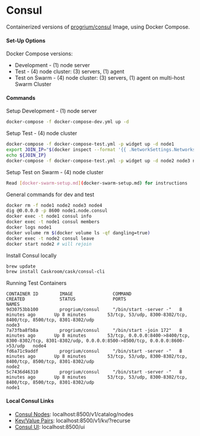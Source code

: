 # Consul

Containerized versions of [progrium/consul](https://hub.docker.com/r/progrium/consul/) Image, using Docker Compose.

#### Set-Up Options
Docker Compose versions:
* Development - (1) node server
* Test - (4) node cluster: (3) servers, (1) agent
* Test on Swarm - (4) node cluster: (3) servers, (1) agent on multi-host Swarm Cluster

#### Commands

Setup Development - (1) node server
```bash
docker-compose -f docker-compose-dev.yml up -d
```

Setup Test - (4) node cluster
```bash
docker-compose -f docker-compose-test.yml -p widget up -d node1
export JOIN_IP="$(docker inspect --format '{{ .NetworkSettings.Networks.widget_default.IPAddress }}' node1)"
echo ${JOIN_IP}
docker-compose -f docker-compose-test.yml -p widget up -d node2 node3 node4
```

Setup Test on Swarm - (4) node cluster
```bash
Read [docker-swarm-setup.md](docker-swarm-setup.md) for instructions
```

General commands for dev and test
```bash
docker rm -f node1 node2 node3 node4
dig @0.0.0.0 -p 8600 node1.node.consul
docker exec -t node1 consul info
docker exec -t node1 consul members
docker logs node1
docker volume rm $(docker volume ls -qf dangling=true)
docker exec -t node2 consul leave
docker start node2 # will rejoin

```
Install Consul locally
```bash
brew update
brew install Caskroom/cask/consul-cli
```

Running Test Containers
```text
CONTAINER ID        IMAGE               COMMAND                  CREATED             STATUS              PORTS                                                                                                        NAMES
9d30753bb100        progrium/consul     "/bin/start -server -"   8 minutes ago       Up 8 minutes        53/tcp, 53/udp, 8300-8302/tcp, 8400/tcp, 8500/tcp, 8301-8302/udp                                             node3
7a73fba8fb8a        progrium/consul     "/bin/start -join 172"   8 minutes ago       Up 8 minutes        53/tcp, 0.0.0.0:8400->8400/tcp, 8300-8302/tcp, 8301-8302/udp, 0.0.0.0:8500->8500/tcp, 0.0.0.0:8600->53/udp   node4
fd6a71c9addf        progrium/consul     "/bin/start -server -"   8 minutes ago       Up 8 minutes        53/tcp, 53/udp, 8300-8302/tcp, 8400/tcp, 8500/tcp, 8301-8302/udp                                             node2
5c7436d46310        progrium/consul     "/bin/start -server -"   8 minutes ago       Up 8 minutes        53/tcp, 53/udp, 8300-8302/tcp, 8400/tcp, 8500/tcp, 8301-8302/udp                                             node1
```

#### Local Consul Links  
* [Consul Nodes](http://localhost:8500/v1/catalog/nodes): localhost:8500/v1/catalog/nodes
* [Key/Value Pairs](http://localhost:8500/v1/kv/?recurse): localhost:8500/v1/kv/?recurse
* [Consul UI](http://localhost:8500/ui): localhost:8500/ui
